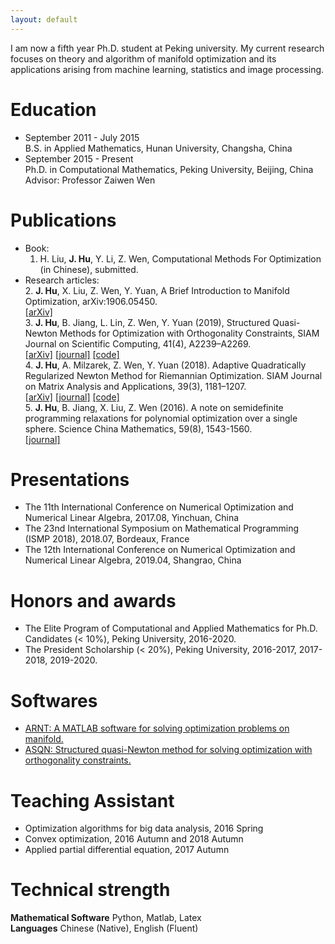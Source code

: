 ```yaml
---
layout: default
---
```


I am now a fifth year Ph.D. student at Peking university. My current research focuses on theory and algorithm of manifold optimization and its applications arising
from machine learning, statistics and image processing.

# Education

* September 2011 - July 2015  
B.S. in Applied Mathematics, Hunan University, Changsha, China   
* September 2015 - Present  
Ph.D. in Computational Mathematics, Peking University, Beijing, China   
Advisor: Professor Zaiwen Wen

# Publications

* Book:
   1. H. Liu, **J. Hu**, Y. Li, Z. Wen, Computational Methods For Optimization (in Chinese), submitted.  
* Research articles:  
   2. **J. Hu**, X. Liu, Z. Wen, Y. Yuan, A Brief Introduction to Manifold Optimization, arXiv:1906.05450.  
   [[arXiv]](https://arxiv.org/abs/1906.05450)  
   3. **J. Hu**, B. Jiang, L. Lin, Z. Wen, Y. Yuan (2019), Structured Quasi-Newton Methods for Optimization
      with Orthogonality Constraints, SIAM Journal on Scientific Computing, 41(4), A2239–A2269.     
   [[arXiv]](https://arxiv.org/abs/1809.00452) [[journal]](https://epubs.siam.org/doi/pdf/10.1137/18M121112X) [[code]](https://github.com/wenstone/ASQN)      
   4. **J. Hu**, A. Milzarek, Z. Wen, Y. Yuan (2018). Adaptive Quadratically Regularized Newton Method
      for Riemannian Optimization. SIAM Journal on Matrix Analysis and Applications, 39(3), 1181–1207.  
   [[arXiv]](https://arxiv.org/abs/1708.02016) [[journal]](https://epubs.siam.org/doi/pdf/10.1137/17M1142478) [[code]](https://github.com/wenstone/ARNT)  
   5. **J. Hu**, B. Jiang, X. Liu, Z. Wen (2016). A note on semidefinite programming relaxations for
      polynomial optimization over a single sphere. Science China Mathematics, 59(8), 1543-1560.     
   [[journal]](https://link.springer.com/article/10.1007/s11425-016-0301-5)  

# Presentations
* The 11th International Conference on Numerical Optimization and Numerical Linear Algebra,
2017.08, Yinchuan, China
* The 23nd International Symposium on Mathematical Programming (ISMP 2018), 2018.07, Bordeaux,
France
* The 12th International Conference on Numerical Optimization and Numerical Linear Algebra,
2019.04, Shangrao, China

# Honors and awards

* The Elite Program of Computational and Applied Mathematics for Ph.D. Candidates (< 10%),
Peking University, 2016-2020.
* The President Scholarship (< 20%), Peking University, 2016-2017, 2017-2018, 2019-2020.

# Softwares
* [ARNT: A MATLAB software for solving optimization problems on manifold.](https://github.com/wenstone/ARNT)
* [ASQN: Structured quasi-Newton method for solving optimization with orthogonality constraints.](https://github.com/wenstone/ASQN)

# Teaching Assistant
* Optimization algorithms for big data analysis, 2016 Spring
* Convex optimization, 2016 Autumn and 2018 Autumn
* Applied partial differential equation, 2017 Autumn

# Technical strength
 
**Mathematical Software** Python, Matlab, Latex     
**Languages**             Chinese (Native), English (Fluent)

